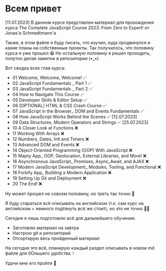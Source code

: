 # Всем привет

[11.07.2023] В данном курсе представлен материал для прохождения курса The Complete JavaScript Course 2023: From Zero to Expert! от Jonas'a Schmedtmann'a

Также, в этом файле я буду писать, что изучил, куда продвинулся и какие планы на собственные проекты. Так получилось, что половину курса я уже прошел 😁 Но остальную половину я решил проходить, попутно делая заметки в репозитории (•\_•)

Вот сводка всех глав курса:

- 01 Welcome, Welcome, Welcome! ✅
- 02 JavaScript Fundamentals \_ Part 1 ✅
- 03 JavaScript Fundamentals \_ Part 2 ✅
- 04 How to Navigate This Course ✅
- 05 Developer Skills & Editor Setup ✅
- 06 [OPTIONAL] HTML & CSS Crash Course ✅
- 07 JavaScript in the Browser\_ DOM and Events Fundamentals ✅
- 08 How JavaScript Works Behind the Scenes ✅ [12.07.2023]
- 09 Data Structures, Modern Operators and Strings ✅ [25.07.2023]
- 10 A Closer Look at Functions ❌
- 11 Working With Arrays ❌
- 12 Numbers, Dates, Intl and Timers ❌
- 13 Advanced DOM and Events ❌
- 14 Object-Oriented Programming (OOP) With JavaScript ❌
- 15 Mapty App\_ OOP, Geolocation, External Libraries, and More! ❌
- 16 Asynchronous JavaScript\_ Promises, Async_Await, and AJAX ❌
- 17 Modern JavaScript Development\_ Modules, Tooling, and Functional ❌
- 18 Forkify App\_ Building a Modern Application ❌
- 19 Setting Up Git and Deployment ❌
- 20 The End! ❌

Ну может прошел не совсем половину, но треть так точно 👀

Я буду стараться всё описывать на английском (т.к. сам курс на английском + немного подтянуть всё же стоит), но это не точно 🐱‍👤

Сегодня я лишь подготовлю всё для дальнейшего обучения:

- Заготовлю материал на завтра
- Настрою git и репозиторий
- Отсортирую весь пройденный материал

На сегодня это всё, планирую каждый раздел описывать в новом md файле для бОльшего удобства ✨

Удачи мне его пройти 🏁
